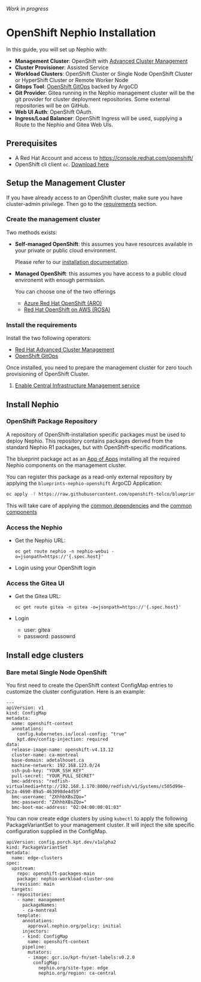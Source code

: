 *Work in progress*

# OpenShift Nephio Installation

In this guide, you will set up Nephio with:
- **Management Cluster**: OpenShift with [Advanced Cluster Management](https://www.redhat.com/en/technologies/management/advanced-cluster-management)
- **Cluster Provisioner**: Assisted Service
- **Workload Clusters**: OpenShift Cluster or Single Node OpenShift Cluster or HyperShift Cluster or Remote Worker Node
- **Gitops Tool**: [OpenShift GitOps](https://www.redhat.com/en/technologies/cloud-computing/openshift/gitops) backed by ArgoCD
- **Git Provider**: Gitea running in the Nephio management cluster will be the git provider for cluster deployment repositories. Some external repositories will be on GitHub.
- **Web UI Auth**: OpenShift OAuth.
- **Ingress/Load Balancer**: OpenShift Ingress will be used, supplying a Route to the Nephio and Gitea Web UIs.

## Prerequisites

- A Red Hat Account and access to https://console.redhat.com/openshift/
- OpenShift cli client `oc`. [Download here](https://console.redhat.com/openshift/downloads)

## Setup the Management Cluster

If you have already access to an OpenShift cluster, make sure you have cluster-admin privilege. Then go to the [requirements](#requirements) section.

### Create the management cluster
Two methods exists: 
 - **Self-managed OpenShift**: this assumes you have resources available in your private or public cloud environment.
     
     Please refer to our [installation documentation](https://docs.openshift.com/container-platform/4.13/installing/index.html).

- **Managed OpenShift**: this assumes you have access to a public cloud environemt with enough permission.
    
    You can choose one of the two offerings
    - [Azure Red Hat OpenShift (ARO)](https://www.redhat.com/en/technologies/cloud-computing/openshift/azure)
    - [Red Hat OpenShift on AWS (ROSA)](https://www.redhat.com/en/technologies/cloud-computing/openshift/aws)

### Install the requirements
Install the two following operators:
-  [Red Hat Advanced Cluster Management](https://access.redhat.com/documentation/en-us/red_hat_advanced_cluster_management_for_kubernetes/2.8/html-single/install/index#installing-from-the-operatorhub)
- [OpenShift GitOps](https://docs.openshift.com/container-platform/4.13/cicd/gitops/installing-openshift-gitops.html#installing-gitops-operator-in-web-console_installing-openshift-gitops)

Once installed, you need to prepare the management cluster for zero touch provisioning of OpenShift Cluster.
1. [Enable Central Infrastructure Management service](https://access.redhat.com/documentation/en-us/red_hat_advanced_cluster_management_for_kubernetes/2.8/html/clusters/cluster_mce_overview?extIdCarryOver=true&sc_cid=701f2000001Css5AAC#enable-cim)

## Install Nephio

### OpenShift Package Repository

A repository of OpenShift-installation specific packages must be used to deploy Nephio. This repository contains packages derived from the standard Nephio R1 packages, but with OpenShift-specific modifications.

The blueprint package act as an [App of Apps](https://argo-cd.readthedocs.io/en/stable/operator-manual/cluster-bootstrapping/) installing all the required Nephio components on the management cluster.

You can register this package as a read-only external repository by applying the `blueprints-nephio-openshift` ArgoCD Application:

```bash
oc apply -f https://raw.githubusercontent.com/openshift-telco/blueprints-nephio-openshift/v1.0.1/nephio-mgnt/app-of-apps.yaml
```

This will take care of applying the [common dependencies](common-dependencies.md) and the [common components](common-components.md)

### Access the Nephio

- Get the Nephio URL:
  ```
  oc get route nephio -n nephio-webui -o=jsonpath=https://'{.spec.host}'
  ```

- Login using your OpenShift login

### Access the Gitea UI

- Get the Gitea URL:
  ```
  oc get route gitea -n gitea -o=jsonpath=https://'{.spec.host}'
  ```

- Login
    - user: gitea
    - password: passowrd

## Install edge clusters

### Bare metal Single Node OpenShift

You first need to create the OpenShift context ConfigMap entries to customize the cluster configuration. Here is an example:

```
---
apiVersion: v1
kind: ConfigMap
metadata:
  name: openshift-context
  annotations:
    config.kubernetes.io/local-config: "true"
    kpt.dev/config-injection: required
data:
  release-image-name: openshift-v4.13.12
  cluster-name: ca-montreal
  base-domain: adetalhouet.ca
  machine-network: 192.168.123.0/24
  ssh-pub-key: "YOUR_SSH_KEY"
  pull-secret: "YOUR_PULL_SECRET"
  bmc-address: "redfish-virtualmedia+http://192.168.1.170:8000/redfish/v1/Systems/c505d99e-bc2a-4690-89a5-463098de4d59"
  bmc-username: "ZXhhbXBsZQo="
  bmc-password: "ZXhhbXBsZQo="
  bmc-boot-mac-address: "02:04:00:00:01:03"
```

You can now create edge clusters by using `kubectl` to apply the following PackageVariantSet to your management cluster. It will inject the site specific configuration supplied in the ConfigMap.

```
apiVersion: config.porch.kpt.dev/v1alpha2
kind: PackageVariantSet
metadata:
  name: edge-clusters
spec:
  upstream:
    repo: openshift-packages-main
    package: nephio-workload-cluster-sno
    revision: main
  targets:
  - repositories:
    - name: management
      packageNames:
      - ca-montreal
    template:
      annotations:
        approval.nephio.org/policy: initial
      injectors:
      - kind: ConfigMap
        name: openshift-context
      pipeline:
        mutators:
        - image: gcr.io/kpt-fn/set-labels:v0.2.0
          configMap:
            nephio.org/site-type: edge
            nephio.org/region: ca-central
```